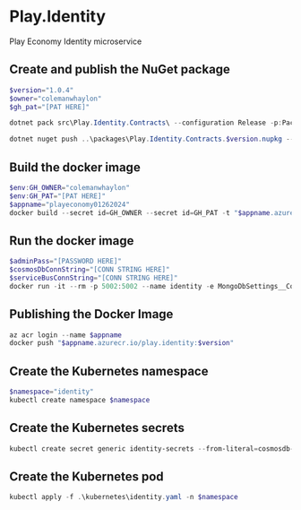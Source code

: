 # Play.Identity

Play Economy Identity microservice

## Create and publish the NuGet package

```powershell
$version="1.0.4"
$owner="colemanwhaylon"
$gh_pat="[PAT HERE]"

dotnet pack src\Play.Identity.Contracts\ --configuration Release -p:PackageVersion=$version -p:RepositoryUrl=https://github.com/$owner/play.identity -o ..\packages

dotnet nuget push ..\packages\Play.Identity.Contracts.$version.nupkg --api-key $gh_pat --source "github"
```

## Build the docker image

```powershell
$env:GH_OWNER="colemanwhaylon"
$env:GH_PAT="[PAT HERE]"
$appname="playeconomy01262024"
docker build --secret id=GH_OWNER --secret id=GH_PAT -t "$appname.azurecr.io/play.identity:$version" .
```

## Run the docker image

```powershell
$adminPass="[PASSWORD HERE]"
$cosmosDbConnString="[CONN STRING HERE]"
$serviceBusConnString="[CONN STRING HERE]"
docker run -it --rm -p 5002:5002 --name identity -e MongoDbSettings__ConnectionString=$cosmosDbConnString -e ServiceBusSettings__ConnectionString=$serviceBusConnString -e ServiceSettings__MessageBroker="SERVICEBUS" -e IdentitySettings__AdminUserPassword=$adminPass  play.identity:$version
```

## Publishing the Docker Image

```powershell
az acr login --name $appname
docker push "$appname.azurecr.io/play.identity:$version"
```

## Create the Kubernetes namespace

```powershell
$namespace="identity"
kubectl create namespace $namespace
```

## Create the Kubernetes secrets

```powershell
kubectl create secret generic identity-secrets --from-literal=cosmosdb-connectionstring=$cosmosDbConnString --from-literal=servicebus-connectionstring=$serviceBusConnString --from-literal=admin-password=$adminPass -n $namespace
```

## Create the Kubernetes pod

```powershell
kubectl apply -f .\kubernetes\identity.yaml -n $namespace
```
